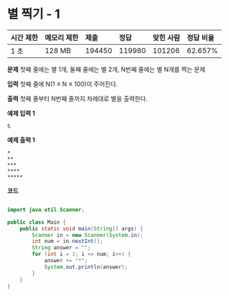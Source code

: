 # 별 찍기 - 1

| 시간 제한 | 메모리 제한 | 제출   | 정답   | 맞힌 사람 | 정답 비율 |
| :-------- | :---------- | :----- | :----- | :-------- | :-------- |
| 1 초      | 128 MB      | 194450 | 119980 | 101206    | 62.657%   |

**문제**
첫째 줄에는 별 1개, 둘째 줄에는 별 2개, N번째 줄에는 별 N개를 찍는 문제

**입력**
첫째 줄에 N(1 ≤ N ≤ 100)이 주어진다.

**출력**
첫째 줄부터 N번째 줄까지 차례대로 별을 출력한다.

**예제 입력 1**

```
5
```

**예제 출력 1**

```
*
**
***
****
*****
```

**코드**

```java

import java.util.Scanner;

public class Main {
    public static void main(String[] args) {
        Scanner in = new Scanner(System.in);
        int num = in.nextInt();
        String answer = "";
        for (int i = 1; i <= num; i++) {
            answer += "*";
            System.out.println(answer);
        }
    }
}

```
